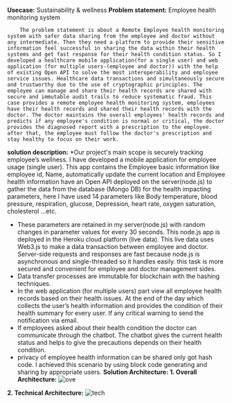  **Usecase:** Sustainability & wellness
  **Problem statement:** Employee health monitoring system

        The problem statement is about a Remote Employee health monitoring system with safer data sharing from the employee and doctor without any intermediate. Then they need a platform to provide their sensitive information feel successful in sharing the data within their health systems and get fast response for their health condition status. So I developed a healthcare mobile application(for a single user) and web application (for multiple users-(employee and doctor)) with the help of existing Open API to solve the most interoperability and employee service issues. Healthcare data transactions and simultaneously secure and trustworthy due to the use of cryptographic principles. The employee can manage and share their health records are shared with secure and immutable audit trails to reduce systematic fraud. This case provides a remote employee health monitoring system, employees have their health records and shared their health records with the doctor. The doctor maintains the overall employees' health records and predicts if any employee's condition is normal or critical, the doctor provides the diagnosed report with a prescription to the employee. after that, the employee must follow the doctor's prescription and stay healthy to focus on their work.	

**solution description:**
 *Our project's main scope is securely tracking employee’s wellness. I have developed a mobile application for employee usage (single user). This app contains the Employee basic information like employee id, Name, automatically update the current location and Employee health information have an Open API deployed on the server(node.js) to gather the data from the database (Mongo DB) for the health impacting parameters, here I have used 14 parameters like Body temperature, blood pressure, respiration, glucose, Depression, heart rate, oxygen saturation, cholesterol ...etc.
* These parameters are retained in my server(node.js) with random changes in parameter values for every 30 seconds. This node.js app is deployed in the Heroku cloud platform (live data). This live data uses Web3.js to make a data transaction between employee and doctor. Server-side requests and responses are fast because node.js is asynchronous and single-threaded so it handles easily. this task is more secured and convenient for employee and doctor management sides.
* Data transfer processes are immutable for blockchain with the hashing techniques.
* In the web application (for multiple users) part view all employee health records based on their health issues. At the end of the day which collects the user’s health information and provides the condition of their health summary for every user. If any critical warning to send the notification via email.
* If employees asked about their health condition the doctor can communicate through the chatbot. The chatbot gives the current health status and helps to give the precautions depends on their health condition.
* privacy of employee health information can be shared only got hash code. I achieved this scenario by using block code generating and sharing by appropriate users.
**Solution Architecture:**
    **1. Overall Architecture:**
	![ove](https://user-images.githubusercontent.com/75310734/107236256-8916db00-6a4b-11eb-8b32-9eb734b5866c.PNG)

	
 **2. Technical Architecture:**
![tech](https://user-images.githubusercontent.com/75310734/107235861-21f92680-6a4b-11eb-87b1-84835665a421.PNG)

